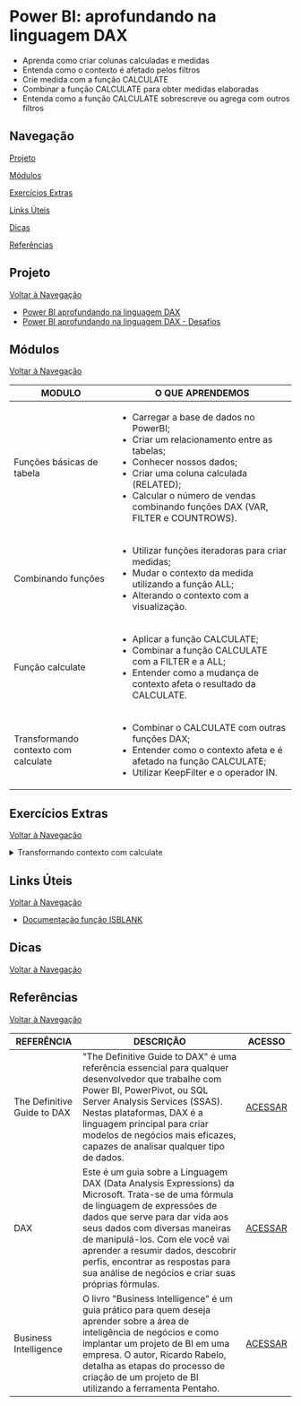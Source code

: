 # Power BI: aprofundando na linguagem DAX

- Aprenda como criar colunas calculadas e medidas
- Entenda como o contexto é afetado pelos filtros
- Crie medida com a função CALCULATE
- Combinar a função CALCULATE para obter medidas elaboradas
- Entenda como a função CALCULATE sobrescreve ou agrega com outros filtros

## Navegação

[Projeto](#projeto)

[Módulos](#módulos)

[Exercícios Extras](#exercícios-extras)

[Links Úteis](#links-úteis)

[Dicas](#dicas)

[Referências](#referências)

## Projeto

[Voltar à Navegação](#navegação)

- [Power BI aprofundando na linguagem DAX](https://github.com/Doismiledoze/Alura/blob/main/Power%20BI/Power%20BI%20aprofundando%20na%20linguagem%20DAX/Power%20BI%20aprofundando%20na%20linguagem%20DAX.pbix)
- [Power BI aprofundando na linguagem DAX - Desafios](https://github.com/Doismiledoze/Alura/blob/main/Power%20BI/Power%20BI%20aprofundando%20na%20linguagem%20DAX/Power%20BI%20aprofundando%20na%20linguagem%20DAX%20-%20Desafios.pbix)

## Módulos

[Voltar à Navegação](#navegação)

 MODULO | O QUE APRENDEMOS
------------|-----------
Funções básicas de tabela | <ul><li>Carregar a base de dados no PowerBI;</li><li>Criar um relacionamento entre as tabelas;</li><li>Conhecer nossos dados;</li><li>Criar uma coluna calculada (RELATED);</li><li>Calcular o número de vendas combinando funções DAX (VAR, FILTER e COUNTROWS).</li></ul>
Combinando funções | <ul><li>Utilizar funções iteradoras para criar medidas;</li><li>Mudar o contexto da medida utilizando a função ALL;</li><li>Alterando o contexto com a visualização.</li></ul>
Função calculate | <ul><li>Aplicar a função CALCULATE;</li><li>Combinar a função CALCULATE com a FILTER e a ALL;</li><li>Entender como a mudança de contexto afeta o resultado da CALCULATE.</li></ul>
Transformando contexto com calculate | <ul><li>Combinar o CALCULATE com outras funções DAX;</li><li>Entender como o contexto afeta e é afetado na função CALCULATE;</li><li>Utilizar KeepFilter e o operador IN.</li></ul>

## Exercícios Extras

[Voltar à Navegação](#navegação)
 <details>
 <summary>Transformando contexto com calculate</summary>

1. Explique o funcionamento da função RELATED e qual a vantagem de utilizar em uma coluna calculada.

```text
A função RELATED no DAX (Data Analysis Expressions) do Power BI estabelece uma relação entre tabelas. Quando aplicada a uma coluna calculada, como em uma tabela relacionada, ela recupera valores da tabela relacionada com base em uma correspondência na coluna relacionada. A vantagem é a simplificação de cálculos, permitindo acesso fácil a dados relacionados sem a necessidade de mesclar tabelas. Isso melhora o desempenho e a legibilidade do código, facilitando a criação de medidas e análises mais eficientes e intuitivas. Além disso, essa nova coluna criada com RELATED fica disponível na visualização e também pode ser utilizada para criar métricas, medidas e outras colunas calculadas.
```

2. O que é filtro de contexto do Power BI? Explique seus tipos e cite exemplos de aplicação.

```text
O termo "filtro de contexto" no contexto do Power BI e de fórmulas DAX (Data Analysis Expressions) refere-se aos filtros que são automaticamente aplicados a uma fórmula com base no contexto em que ela está sendo avaliada.
Existem dois tipos principais de filtros de contexto:

a) Filtro de Linha (Row Context): ocorre ao avaliar a fórmula em um nível de linha específico, como uma linha em uma tabela. Operações são realizadas individualmente para cada linha, levando em consideração as condições dessa linha.

b) Filtro de Coluna (Filter Context): ocorre ao avaliar a fórmula em um conjunto de dados ou em uma coluna específica. Operações são realizadas considerando as condições aplicadas às colunas relevantes. Por exemplo, ao somar valores em uma coluna, o filtro de coluna define quais linhas devem ser incluídas na soma.

Podemos citar esse exemplo:

Suponha que você tenha uma tabela chamada "Vendas" com colunas "Produto", "Quantidade" e "Ano". Se você criar uma medida para calcular a soma da quantidade de vendas, a fórmula estará sujeita a filtros de contexto. Se você estiver visualizando os dados para o ano de 2023, apenas as vendas desse ano contribuirão para a soma. Nesse caso, o "Ano" atua como um filtro de contexto.

    SomaQuantidade = SUM('Vendas'[Quantidade])

O filtro de contexto é fundamental para garantir que as análises reflitam as condições específicas em que os dados estão sendo visualizados ou analisados. A função CALCULATE é frequentemente utilizada para modificar ou substituir esses filtros de contexto, permitindo maior flexibilidade e controle sobre as operações realizadas nas fórmulas DAX.
```

3. Explique o funcionamento da função CALCULATE(\<expressão\>, \<filtros\>), se possível cite em um contexto de negócio.

```text
A função CALCULATE no Power BI é utilizada para modificar ou substituir o filtro de contexto aplicado a uma expressão. Sua sintaxe básica é CALCULATE(<expressão>, <filtros>), onde <expressão> é a medida ou cálculo que você deseja avaliar, e <filtros> são as condições que modificam o contexto de avaliação.

Em um contexto de negócios, imagine que você tem uma tabela de vendas com informações sobre produtos e regiões. Ao calcular a receita total, você pode usar CALCULATE para ajustar o filtro de contexto, considerando apenas as vendas de um produto específico ou de uma região específica. Isso oferece flexibilidade na análise, permitindo focar em segmentos específicos de dados para tomadas de decisão mais precisas.
```

 </details>

## Links Úteis

[Voltar à Navegação](#navegação)

- [Documentação função ISBLANK](https://learn.microsoft.com/pt-br/dax/isblank-function-dax)

## Dicas

[Voltar à Navegação](#navegação)

## Referências

[Voltar à Navegação](#navegação)

REFERÊNCIA | DESCRIÇÃO | ACESSO
------------|-----------|--------
The Definitive Guide to DAX | "The Definitive Guide to DAX" é uma referência essencial para qualquer desenvolvedor que trabalhe com Power BI, PowerPivot, ou SQL Server Analysis Services (SSAS). Nestas plataformas, DAX é a linguagem principal para criar modelos de negócios mais eficazes, capazes de analisar qualquer tipo de dados. | [ACESSAR](https://www.google.com.br/books/edition/The_Definitive_Guide_to_DAX/ZvSfDwAAQBAJ?hl=pt-BR&gbpv=0)
DAX | Este é um guia sobre a Linguagem DAX (Data Analysis Expressions) da Microsoft. Trata-se de uma fórmula de linguagem de expressões de dados que serve para dar vida aos seus dados com diversas maneiras de manipulá-los. Com ele você vai aprender a resumir dados, descobrir perfis, encontrar as respostas para sua análise de negócios e criar suas próprias fórmulas. | [ACESSAR](https://learn.microsoft.com/pt-br/dax/)
Business Intelligence | O livro "Business Intelligence" é um guia prático para quem deseja aprender sobre a área de inteligência de negócios e como implantar um projeto de BI em uma empresa. O autor, Ricardo Rabelo, detalha as etapas do processo de criação de um projeto de BI utilizando a ferramenta Pentaho. | [ACESSAR](https://www.casadocodigo.com.br/products/livro-business-intelligence)
